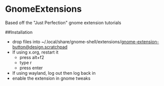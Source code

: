 # GnomeExtensions
Based off the "Just Perfection" gnome extension tutorials


##Installation
- drop files into ~/.local/share/gnome-shell/extensions/gnome-extension-button@design.scratchpad
- If using x.org, restart it
    - press alt+f2
    - type r
    - press enter
- If using wayland, log out then log back in
- enable the extension in gnome tweaks

